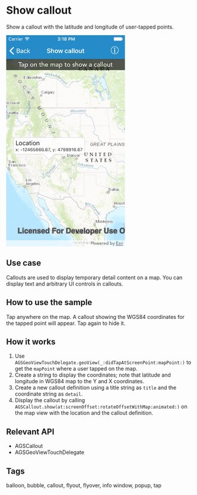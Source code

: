 # Show callout

Show a callout with the latitude and longitude of user-tapped points.

![Image of show callout](show-callout.png)

## Use case

Callouts are used to display temporary detail content on a map. You can display text and arbitrary UI controls in callouts.

## How to use the sample

Tap anywhere on the map. A callout showing the WGS84 coordinates for the tapped point will appear. Tap again to hide it.

## How it works

1. Use `AGSGeoViewTouchDelegate.geoView(_:didTapAtScreenPoint:mapPoint:)` to get the `mapPoint` where a user tapped on the map.
2. Create a string to display the coordinates; note that latitude and longitude in WGS84 map to the Y and X coordinates.
3. Create a new callout definition using a title string as `title` and the coordinate string as `detail`.
4. Display the callout by calling `AGSCallout.show(at:screenOffset:rotateOffsetWithMap:animated:)` on the map view with the location and the callout definition.

## Relevant API

* AGSCallout
* AGSGeoViewTouchDelegate

## Tags

balloon, bubble, callout, flyout, flyover, info window, popup, tap
